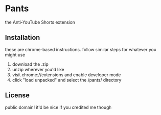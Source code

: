 # Pants
the Anti-YouTube Shorts extension

## Installation
these are chrome-based instructions. follow similar steps for whatever you might use
1) download the .zip
2) unzip wherever you'd like
3) visit chrome://extensions and enable developer mode
4) click "load unpacked" and select the /pants/ directory

## License
public domain! it'd be nice if you credited me though
